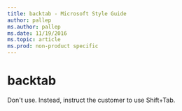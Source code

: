 ```yaml
---
title: backtab - Microsoft Style Guide
author: pallep
ms.author: pallep
ms.date: 11/19/2016
ms.topic: article
ms.prod: non-product specific
---
```


# backtab

Don't use. Instead, instruct the customer to use Shift+Tab.
